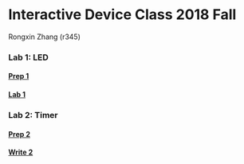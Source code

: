 # Interactive Device Class 2018 Fall

Rongxin Zhang (r345)

### Lab 1: LED
#### [Prep 1](/Lab_Prep_Submission/prep1/README.md)
#### [Lab 1](/Lab_Submission/lab1/write_up.md)

### Lab 2: Timer
#### [Prep 2](/Lab_Prep_Submission/prep2/README.md)
#### [Write 2](/Lab_Submission/lab2/write_up.md)
